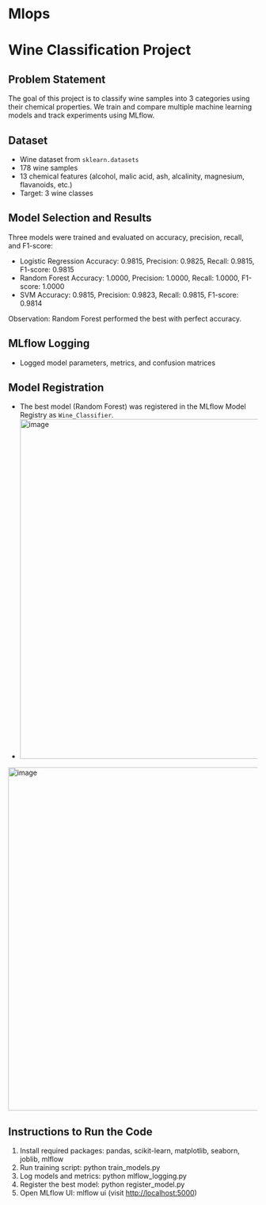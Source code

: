 # Mlops
# Wine Classification Project

## Problem Statement

The goal of this project is to classify wine samples into 3 categories using their chemical properties. We train and compare multiple machine learning models and track experiments using MLflow.

## Dataset

* Wine dataset from `sklearn.datasets`
* 178 wine samples
* 13 chemical features (alcohol, malic acid, ash, alcalinity, magnesium, flavanoids, etc.)
* Target: 3 wine classes

## Model Selection and Results

Three models were trained and evaluated on accuracy, precision, recall, and F1-score:

* Logistic Regression
  Accuracy: 0.9815, Precision: 0.9825, Recall: 0.9815, F1-score: 0.9815
* Random Forest
  Accuracy: 1.0000, Precision: 1.0000, Recall: 1.0000, F1-score: 1.0000
* SVM
  Accuracy: 0.9815, Precision: 0.9823, Recall: 0.9815, F1-score: 0.9814

Observation: Random Forest performed the best with perfect accuracy.

## MLflow Logging

* Logged model parameters, metrics, and confusion matrices

## Model Registration

* The best model (Random Forest) was registered in the MLflow Model Registry as `Wine_Classifier`.
* <img width="1651" height="685" alt="image" src="https://github.com/user-attachments/assets/b6c806e1-7af5-4e9d-825b-34fe0f502c62" />
<img width="1655" height="692" alt="image" src="https://github.com/user-attachments/assets/00aa0310-c7d5-47c0-aa47-e1cc7ce3624e" />



## Instructions to Run the Code

1. Install required packages: pandas, scikit-learn, matplotlib, seaborn, joblib, mlflow
2. Run training script: python train\_models.py
3. Log models and metrics: python mlflow\_logging.py
4. Register the best model: python register\_model.py
5. Open MLflow UI: mlflow ui (visit [http://localhost:5000](http://localhost:5000))

